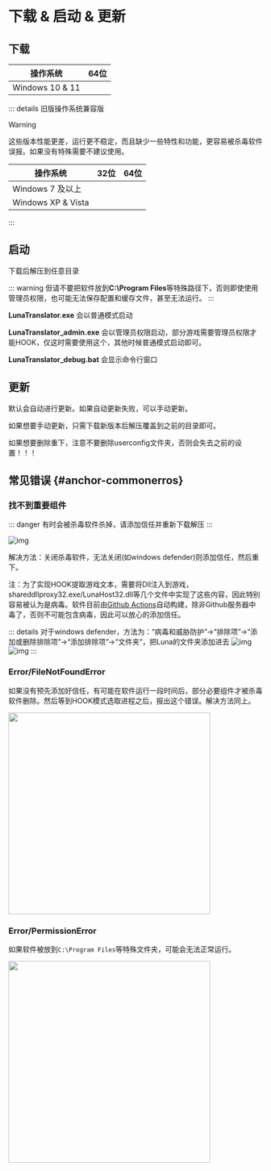 # 下载 & 启动 & 更新

## 下载

| 操作系统 | 64位 | 
| - | - | 
| Windows 10 & 11 | <downloadbtn href="https://lunatranslator.org/Resource/DownloadLuna/x64_win10?doc=1"/> | 

::: details 旧版操作系统兼容版

>[!WARNING]
这些版本性能更差，运行更不稳定，而且缺少一些特性和功能，更容易被杀毒软件误报。如果没有特殊需要不建议使用。

| 操作系统 | 32位 | 64位 |
| - | - | - |
| Windows 7 及以上 | <downloadbtn href="https://lunatranslator.org/Resource/DownloadLuna/x86_win7?doc=1"/> | <downloadbtn href="https://lunatranslator.org/Resource/DownloadLuna/x64_win7?doc=1"/> |
| Windows XP & Vista | <downloadbtn href="https://lunatranslator.org/Resource/DownloadLuna/x86_winxp?doc=1"/> | |

:::

## 启动

下载后解压到任意目录

::: warning
但请不要把软件放到**C:\Program Files**等特殊路径下，否则即使使用管理员权限，也可能无法保存配置和缓存文件，甚至无法运行。
:::

**LunaTranslator.exe** 会以普通模式启动 

**LunaTranslator_admin.exe** 会以管理员权限启动，部分游戏需要管理员权限才能HOOK，仅这时需要使用这个，其他时候普通模式启动即可。

**LunaTranslator_debug.bat** 会显示命令行窗口

## 更新

默认会自动进行更新。如果自动更新失败，可以手动更新。

如果想要手动更新，只需下载新版本后解压覆盖到之前的目录即可。

如果想要删除重下，注意不要删除userconfig文件夹，否则会失去之前的设置！！！

## 常见错误 {#anchor-commonerros}

### 找不到重要组件

::: danger
有时会被杀毒软件杀掉，请添加信任并重新下载解压
:::

![img](https://image.lunatranslator.org/zh/cantstart/2.jpg) 

解决方法：关闭杀毒软件，无法关闭(如windows defender)则添加信任，然后重下。

注：为了实现HOOK提取游戏文本，需要将Dll注入到游戏，shareddllproxy32.exe/LunaHost32.dll等几个文件中实现了这些内容，因此特别容易被认为是病毒。软件目前由[Github Actions](https://github.com/HIllya51/LunaTranslator/actions)自动构建，除非Github服务器中毒了，否则不可能包含病毒，因此可以放心的添加信任。

::: details 对于windows defender，方法为：“病毒和威胁防护”->“排除项”->“添加或删除排除项”->“添加排除项”->“文件夹”，把Luna的文件夹添加进去
![img](https://image.lunatranslator.org/zh/cantstart/4.png) 
![img](https://image.lunatranslator.org/zh/cantstart/3.png) 
::: 

### Error/FileNotFoundError

如果没有预先添加好信任，有可能在软件运行一段时间后，部分必要组件才被杀毒软件删除。然后等到HOOK模式选取进程之后，报出这个错误。解决方法同上。

<img src="https://image.lunatranslator.org/zh/notfound.png" width=400>

### Error/PermissionError

如果软件被放到`C:\Program Files`等特殊文件夹，可能会无法正常运行。

<img src="https://image.lunatranslator.org/zh/cantstart/6.png" width=400>
